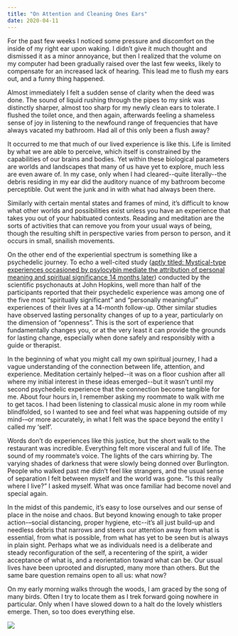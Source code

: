 ```yaml
---
title: "On Attention and Cleaning Ones Ears"
date: 2020-04-11
---
```


For the past few weeks I noticed some pressure and discomfort on the inside of my right ear upon waking. I didn’t give it much thought and dismissed it as a minor annoyance, but then I realized that the volume on my computer had been gradually raised over the last few weeks, likely to compensate for an increased lack of hearing. This lead me to flush my ears out, and a funny thing happened.

Almost immediately I felt a sudden sense of clarity when the deed was done. The sound of liquid rushing through the pipes to my sink was distinctly sharper, almost too sharp for my newly clean ears to tolerate. I flushed the toilet once, and then again, afterwards feeling a shameless sense of joy in listening to the newfound range of frequencies that have always vacated my bathroom. Had all of this only been a flush away?

It occurred to me that much of our lived experience is like this. Life is limited by what we are able to perceive, which itself is constrained by the capabilities of our brains and bodies. Yet within these biological parameters are worlds and landscapes that many of us have yet to explore, much less are even aware of. In my case, only when I had cleared--quite literally--the debris residing in my ear did the auditory nuance of my bathroom become perceptible. Out went the junk and in with what had always been there.

Similarly with certain mental states and frames of mind, it’s difficult to know what other worlds and possibilities exist unless you have an experience that takes you out of your habituated contexts. Reading and meditation are the sorts of activities that can remove you from your usual ways of being, though the resulting shift in perspective varies from person to person, and it occurs in small, snailish movements. 

On the other end of the experiential spectrum is something like a psychedelic journey. To echo a well-cited study ([aptly titled: Mystical-type experiences occasioned by psylocybin mediate the attribution of personal meaning and spiritual significance 14 months later](https://www.ncbi.nlm.nih.gov/pmc/articles/PMC3050654/)) conducted by the scientific psychonauts at John Hopkins, well more than half of the participants reported that their psychedelic experience was among one of the five most “spiritually significant” and “personally meaningful” experiences of their lives at a 14-month follow-up. Other similar studies have observed lasting personality changes of up to a year, particularly on the dimension of “openness”. This is the sort of experience that fundamentally changes you, or at the very least it can provide the grounds for lasting change, especially when done safely and responsibly with a guide or therapist. 

In the beginning of what you might call my own spiritual journey, I had a vague understanding of the connection between life, attention, and experience. Meditation certainly helped--it was on a floor cushion after all where my initial interest in these ideas emerged--but it wasn’t until my second psychedelic experience that the connection become tangible for me. About four hours in, I remember asking my roommate to walk with me to get tacos. I had been listening to classical music alone in my room while blindfolded, so I wanted to see and feel what was happening outside of my mind-–or more accurately, in what I felt was the space beyond the entity I called my ‘self’. 

Words don’t do experiences like this justice, but the short walk to the restaurant was incredible. Everything felt more visceral and full of life. The sound of my roommate’s voice. The lights of the cars whirring by. The varying shades of darkness that were slowly being donned over Burlington. People who walked past me didn’t feel like strangers, and the usual sense of separation I felt between myself and the world was gone. “Is this really where I live?” I asked myself. What was once familiar had become novel and special again.

In the midst of this pandemic, it’s easy to lose ourselves and our sense of place in the noise and chaos. But beyond knowing enough to take proper action-–social distancing, proper hygiene, etc--it’s all just build-up and needless debris that narrows and steers our attention away from what is essential, from what is possible, from what has yet to be seen but is always in plain sight. Perhaps what we as individuals need is a deliberate and steady reconfiguration of the self, a recentering of the spirit, a wider acceptance of what is, and a reorientation toward what can be. Our usual lives have been uprooted and disrupted, many more than others. But the same bare question remains open to all us: what now?

On my early morning walks through the woods, I am graced by the song of many birds. Often I try to locate them as I trek forward going nowhere in particular. Only when I have slowed down to a halt do the lovely whistlers emerge. Then, so too does everything else. 

![](/images/gallery/trees.jpg)
